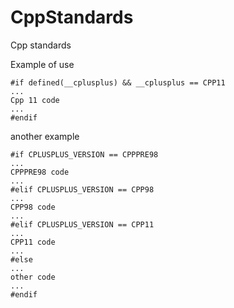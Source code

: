 # CppStandards
Cpp standards

Example of use

```
#if defined(__cplusplus) && __cplusplus == CPP11
...
Cpp 11 code
...
#endif
```

another example

```
#if CPLUSPLUS_VERSION == CPPPRE98
...
CPPPRE98 code
...
#elif CPLUSPLUS_VERSION == CPP98
...
CPP98 code
...
#elif CPLUSPLUS_VERSION == CPP11
...
CPP11 code
...
#else
...
other code
...
#endif
```
